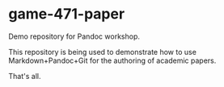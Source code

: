 # game-471-paper

Demo repository for Pandoc workshop.

This repository is being used to demonstrate how to use Markdown+Pandoc+Git for the authoring of academic papers.

That's all.
